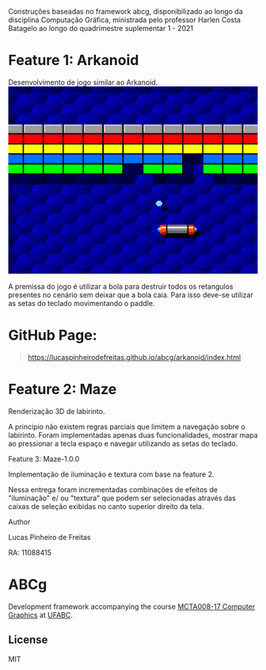<p>Construções baseadas no framework abcg, disponibilizado ao longo da disciplina Computação Gráfica, ministrada pelo professor Harlen Costa Batagelo ao longo do quadrimestre suplementar 1 - 2021</p>

# Feature 1: Arkanoid
Desenvolvimento de jogo similar ao Arkanoid. 
<img src="/examples/arkanoid/assets/arkanoid.jpg">
<p>A premissa do jogo é utilizar a bola para destruir todos os retangulos presentes no cenário sem deixar que a bola caia. Para isso deve-se utilizar as setas do teclado movimentando o paddle.</p>

# GitHub Page:
> https://lucaspinheirodefreitas.github.io/abcg/arkanoid/index.html

# Feature 2: Maze
Renderização 3D de labirinto.
<p>A principio não existem regras parciais que limitem a navegação sobre o labirinto.
Foram implementadas apenas duas funcionalidades, mostrar mapa ao pressionar a tecla espaço e navegar utilizando as setas 
do teclado.</p

# Feature 3: Maze-1.0.0
Implementação de iluminação e textura com base na feature 2.
<p>Nessa entrega foram incrementadas combinações de efeitos de "iluminação" e/ ou "textura" que podem ser selecionadas através das caixas de seleção exibidas no canto superior direito da tela.</p

## Author

<p>Lucas Pinheiro de Freitas</p>
<p>RA: 11088415</p>


# ABCg
Development framework accompanying the course [MCTA008-17 Computer Graphics](http://professor.ufabc.edu.br/~harlen.batagelo/cg/) at [UFABC](https://www.ufabc.edu.br/).

## License

MIT

